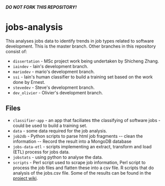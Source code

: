 ***DO NOT FORK THIS REPOSITORY!***
# jobs-analysis
This analyses jobs data to identify trends in job types related to software development. This is the master branch. Other branches in this repository consist of:

* `dissertation` - MSc project work being undertaken by Shicheng Zhang.
* `iaindev` - Iain's development branch.
* `mariodev` - mario's development branch.
* `ssi` - Iain's human classifier to build a training set based on the work done by Ernest.
* `stevedev` - Steve's development branch.
* `dev_olivier` - Olivier's development branch.

## Files

* `classifier-app` - an app that faciliates tthe classifying of software jobs - could be used to build a training set.
* `data` - some data required for the job analysis.
* `job2db` - Python scripts to parse html job fragments -- clean the information -- Record the result into a MongoDB database
* `jobs-data-etl` - scripts implementing an extract, transform and load (ETL) process for jobs data.
* `jobstats` - using python to analyse the data.
* `scripts` - Perl script used to scrape job information, Perl script to process the job files and flatten these into a csv file. R scripts that do analysis of the jobs.csv file. Some of the results can be found in the [project wiki](https://github.com/softwaresaved/jobs-analysis/wiki).

